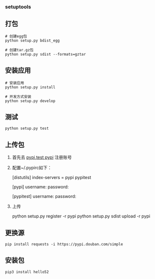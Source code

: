 ### setuptools

打包
----

    # 创建egg包
    python setup.py bdist_egg
    
    # 创建tar.gz包
    python setup.py sdist --formats=gztar
    
安装应用
----
    # 安装应用
    python setup.py install
    
    # 开发方式安装 
    python setup.py develop

测试
----
    
    python setup.py test

上传包
----

1. 首先去 [pypi](https://pypi.org/),[test pypi](https://test.pypi.org/) 注册账号
2. 配置~/.pypirc如下：


    [distutils]
    index-servers =
        pypi
        pypitest
     
    [pypi]
    username:<username>
        password:<password>
     
    [pypitest]
    username:<username>
    password:<password>

3. 上传


    python setup.py register -r pypi
    python setup.py sdist upload -r pypi

    
更换源
----
    pip install requests -i https://pypi.douban.com/simple


安装包
----
    
    pip3 install hello52
